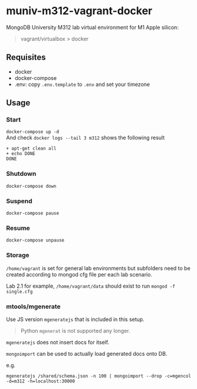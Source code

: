 # muniv-m312-vagrant-docker

MongoDB University M312 lab virtual environment for M1 Apple silicon:

> vagrant/virtualbox > docker

## Requisites

- docker
- docker-compose
- .env: copy `.env.template` to `.env` and set your timezone

## Usage

### Start

`docker-compose up -d`<br>
And check `docker logs --tail 3 m312` shows the following result

```
+ apt-get clean all
+ echo DONE
DONE
```

### Shutdown

`docker-compose down`

### Suspend

`docker-compose pause`

### Resume

`docker-compose unpause`

### Storage

`/home/vagrant` is set for general lab environments but subfolders need to be created according to mongod cfg file per each lab scenario.

Lab 2.1 for example, `/home/vagrant/data` should exist to run `mongod -f single.cfg`

### mtools/mgenerate

Use JS version `mgeneratejs` that is included in this setup.

> Python `mgenerat` is not supported any longer.

`mgeneratejs` does not insert docs for itself.

`mongoimport` can be used to actually load generated docs onto DB.

e.g.

```
mgeneratejs /shared/schema.json -n 100 | mongoimport --drop -c=mgencol -d=m312 -h=localhost:30000
```
